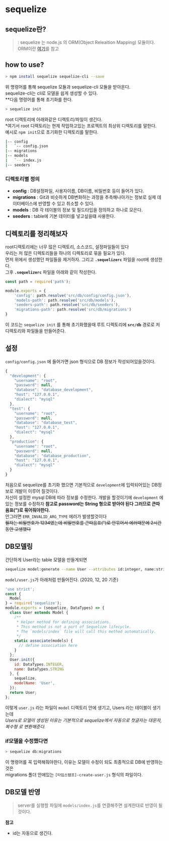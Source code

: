# sequelize
## sequelize란?
> : sequelize 는 node.js 의 ORM(Object Releaition Mapping) 모듈이다.  
ORM이란 [여기]()를 참고
## how to use?
```bash
> npm install sequelize sequelize-cli --save
```
위 명령어를 통해 sequelize 모듈과 sequelize-cli 모듈을 받아온다.  
sequelize-cli는 cli로 모델을 쉽게 생성할 수 있다.  
**다음 명령어를 통해 초기화를 한다.
```bash
> sequelize init
```
 root 디렉토리에 아래와같은 디렉토리/파일이 생긴다.  
*여기서 root 디렉토리는 현제 작업하고있는 프로젝트의 최상위 디렉토리를 말한다.  
예시로 <code>npm init</code>으로 초기화한 디렉토리를 말한다.
```bash
|-- config
|   `-- config.json
|-- migrations     
|-- models
|   `-- index.js   
|-- seeders        
```
### 디렉토리별 정의
- **config** : DB설정파일, 사용자이름, DB이름, 비밀번호 등이 들어가 있다.
- **migrations** : Git과 비슷하게 DB변화하는 과정을 추측해나아가는 정보로 실제 데이터베이스에 반영할 수 있고 취소할 수 있다.
- **models** : DB 각 테이블의 정보 및 필드타입을 정의하고 하나로 모은다.
- **seeders** : table에 기본 데이터를 넣고싶을떄 사용한다.
## 디렉토리를 정리해보자
root디렉토리에는 너무 많은 디렉토리, 소스코드, 설정파일들이 있다   
우리는 저 많은 디렉토리들을 하나의 디렉토리로 묶을 필요가 있다.  
먼저 위에서 생성했던 파일들을 제거하자. 그리고 **<code>.sequelizerc</code>** 파일을 root에 생성한다.  
그후 **<code>.sequelizerc</code>** 파일을 아래와 같이 작성한다.  
```JavaScript
const path = require('path');

module.exports = {
    'config': path.resolve('src/db/config/config.json'),
    'models-path': path.resolve('src/db/models'),
    'seeders-path': path.resolve('src/db/seeders'),
    'migrations-path': path.resolve('src/db/migrations')
}
``` 
이 코드는 <code>sequelize init</code> 를 통해 초기화했을때 루트 디렉토리에 **<code>src/db</code>** 경로로 저 디렉토리와 파일들을  만들어준다.
## 설정
<code>config/config.json</code> 에 들어가면 json 형식으로 DB 정보가 작성되어있을것이다. 
```JavaScript
{
  "development": {
    "username": "root",
    "password": null,
    "database": "database_development",
    "host": "127.0.0.1",
    "dialect": "mysql"
  },
  "test": {
    "username": "root",
    "password": null,
    "database": "database_test",
    "host": "127.0.0.1",
    "dialect": "mysql"
  },
  "production": {
    "username": "root",
    "password": null,
    "database": "database_production",
    "host": "127.0.0.1",
    "dialect": "mysql"
  }
}
```
처음으로 sequelize를 초기화 했으면 기본적으로 <code>development</code>에 입력되어있는 DB정보로 개발이 이루어 질것이다.  
자신이 설정한 mysql DB에 따라 정보를 수정한다. 개발을 할것이기에 <code>development</code> 에 있는 정보를 수정하자
**참고로 password는 String 형으로 받아야 된다 그러므로 큰따음표(")로 묶어줘야한다.**  
안그러면 <code>ERR_INVALID_ARG_TYPE</code> 에러가 발생할것이다  
~~필자는 비밀번호가 1234였는데 비밀번호를 큰따음표(")로 안묶어서 에러때문에 2시간동안 고생했다~~  

## DB모델링
간단하게 User라는 table 모델을 만들게되면
```bash
sequelize model:generate --name User --attributes id:integer, name:string
```
<code>model/user.js</code>가 아래처럼 만들어진다. (2020, 12, 20 기준)
```javascript
'use strict';
const {
  Model
} = require('sequelize');
module.exports = (sequelize, DataTypes) => {
  class User extends Model {
    /**
     * Helper method for defining associations.
     * This method is not a part of Sequelize lifecycle.
     * The `models/index` file will call this method automatically.
     */
    static associate(models) {
      // define association here
    }
  };
  User.init({
    id: DataTypes.INTEGER,
    name: DataTypes.STRING
  }, {
    sequelize,
    modelName: 'User',
  });
  return User;
};
```
이렇게 <code>user.js</code> 라는 파일이 <code>model</code> 디렉토리 안에 생기고, Users 라는 테이블이 생기는데  
*Users로 모델이 생성된 이유는 기본적으로 sequelize에서 자동으로 첫글자는 대문자, 복수형 로 변환해준다.*   

### if모델을 수정했다면
```bash
> sequelize db:migrations
```
이 명령어를 꼭 입력해줘야한다, 이유는 모델이 수정이 되도 최종적으로 DB에 반영하는것은  
migrations 폴더 안에있는 <code>[타임스탬프]-create-user.js</code> 형식의 파일이다.


## DB모델 반영
>server를 실행할 파일에 <code>models/index.js</code>를 연결해주면 설계한대로 반영이 될것이다.  

**참고**
- id는 자동으로 생긴다.